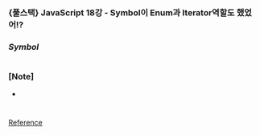 ### {풀스택} JavaScript 18강 - Symbol이 Enum과 Iterator역할도 했었어!?

### _Symbol_

#

### [Note]

-

#

[Reference](https://www.youtube.com/watch?v=Giam9zjd11w&list=PLEOnZ6GeucBW11uFNvzxToKym9Zv74hxh&index=19)
